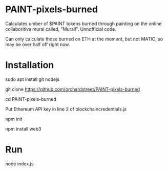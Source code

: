 # PAINT-pixels-burned

Calculates umber of $PAINT tokens burned through painting on the online collaboritive mural called, "Murall".  Unnofficial code.

Can only calculate those burned on ETH at the moment, but not MATIC, so may be over half off right now.

# Installation
sudo apt install git nodejs

git clone https://github.com/orchardstreet/PAINT-pixels-burned

cd PAINT-pixels-burned

Put Ethereum API key in line 2 of blockchaincredentials.js

npm init

npm install web3

# Run
node index.js
